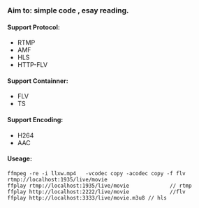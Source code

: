 ### Aim to:  simple code , esay reading.

#### Support Protocol:

-  RTMP
-  AMF
-  HLS
-  HTTP-FLV

#### Support Containner:

-  FLV
-  TS

#### Support Encoding:

-  H264
-  AAC

#### Useage:

```shell
ffmpeg -re -i llxw.mp4   -vcodec copy -acodec copy -f flv rtmp://localhost:1935/live/movie
ffplay rtmp://localhost:1935/live/movie 			// rtmp
ffplay http://localhost:2222/live/movie 			//flv
ffplay http://localhost:3333/live/movie.m3u8 // hls
```

